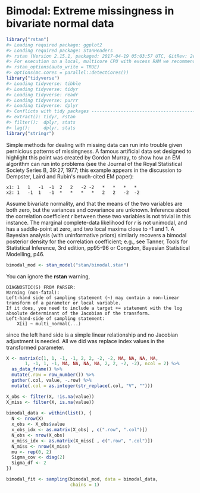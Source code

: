 
# Bimodal: Extreme missingness in bivariate normal data


```r
library("rstan")
#> Loading required package: ggplot2
#> Loading required package: StanHeaders
#> rstan (Version 2.15.1, packaged: 2017-04-19 05:03:57 UTC, GitRev: 2e1f913d3ca3)
#> For execution on a local, multicore CPU with excess RAM we recommend calling
#> rstan_options(auto_write = TRUE)
#> options(mc.cores = parallel::detectCores())
library("tidyverse")
#> Loading tidyverse: tibble
#> Loading tidyverse: tidyr
#> Loading tidyverse: readr
#> Loading tidyverse: purrr
#> Loading tidyverse: dplyr
#> Conflicts with tidy packages ----------------------------------------------
#> extract(): tidyr, rstan
#> filter():  dplyr, stats
#> lag():     dplyr, stats
library("stringr")
```


Simple methods for dealing with missing data can run into trouble given pernicious patterns of missingness.  A famous artificial data set designed to highlight this point was created by Gordon Murray, to show how an EM algorithm can run into problems (see the Journal of the Royal Statistical Society Series B, 39:27, 1977; this example appears in the discussion to Dempster, Laird and Rubin's much-cited EM paper):

```
x1:	1	1	-1	-1	2	2	-2 -2	*	*	*	*
x2:	1	-1	1	-1	*	*	*	*	2	2	-2	-2
```

Assume bivariate normality, and that the means of the two variables are both zero, but the variances and covariance are unknown.  Inference about the correlation coefficient  $r$  between these two variables is not trivial in this instance.  The marginal complete-data likelihood for $r$  is not unimodal, and has a saddle-point at zero, and two local maxima close to -1 and 1.  A Bayesian analysis (with uninformative priors) similarly recovers a bimodal posterior density for the correlation coefficient; e.g., see Tanner, Tools for Statistical Inference, 3rd edition, pp95-96 or Congdon, Bayesian Statistical Modelling, p46.


```r
bimodal_mod <- stan_model("stan/bimodal.stan")
```

You can ignore the **rstan** warning,
```
DIAGNOSTIC(S) FROM PARSER:
Warning (non-fatal):
Left-hand side of sampling statement (~) may contain a non-linear transform of a parameter or local variable.
If it does, you need to include a target += statement with the log absolute determinant of the Jacobian of the transform.
Left-hand-side of sampling statement:
    X[i] ~ multi_normal(...)
```
since the left hand side is a simple linear relationship and no 
Jacobian adjustment is needed.
All we did was replace index values in the transformed parameter.


```r
X <- matrix(c(1, 1, -1, -1, 2, 2, -2, -2, NA, NA, NA, NA,
       1, -1, 1, -1, NA, NA, NA, NA, 2, 2, -2, -2), ncol = 2) %>%
  as_data_frame() %>%
  mutate(.row = row_number()) %>%
  gather(.col, value, -.row) %>%
  mutate(.col = as.integer(str_replace(.col, "V", "")))

X_obs <- filter(X, !is.na(value))
X_miss <- filter(X, is.na(value))
  
bimodal_data <- within(list(), {
  N <- nrow(X)
  x_obs <- X_obs$value
  x_obs_idx <- as.matrix(X_obs[ , c(".row", ".col")])
  N_obs <- nrow(X_obs)
  x_miss_idx <- as.matrix(X_miss[ , c(".row", ".col")])
  N_miss <- nrow(X_miss)
  mu <- rep(0, 2)
  Sigma_cov <- diag(2)
  Sigma_df <- 2
})
```


```r
bimodal_fit <- sampling(bimodal_mod, data = bimodal_data,
                        chains = 1)
```
